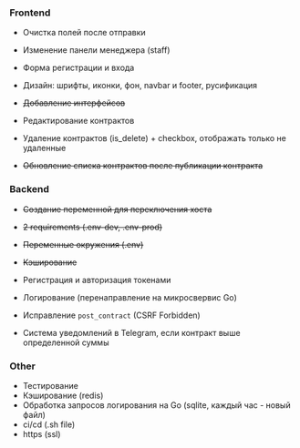 ### Frontend

- Очистка полей после отправки
- Изменение панели менеджера (staff)
- Форма регистрации и входа
- Дизайн: шрифты, иконки, фон, navbar и footer, русификация

- ~~Добавление интерфейсов~~
- Редактирование контрактов
- Удаление контрактов (is_delete) + checkbox, отображать только не удаленные
- ~~Обновление списка контрактов после публикации контракта~~

### Backend

- ~~Создание переменной для переключения хоста~~
- ~~2 requirements (.env-dev, .env-prod)~~
- ~~Переменные окружения (.env)~~
- ~~Кэширование~~

- Регистрация и авторизация токенами
- Логирование (перенаправление на микросвервис Go)
- Исправление `post_contract` (CSRF Forbidden)
- Система уведомлений в Telegram, если контракт выше определенной суммы

### Other

- Тестирование
- Кэширование (redis)
- Обработка запросов логирования на Go (sqlite, каждый час - новый файл)
- ci/cd (.sh file)
- https (ssl)
